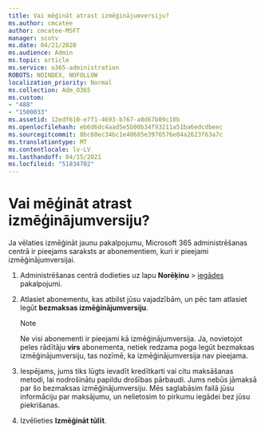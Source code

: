```yaml
---
title: Vai mēģināt atrast izmēģinājumversiju?
ms.author: cmcatee
author: cmcatee-MSFT
manager: scotv
ms.date: 04/21/2020
ms.audience: Admin
ms.topic: article
ms.service: o365-administration
ROBOTS: NOINDEX, NOFOLLOW
localization_priority: Normal
ms.collection: Adm_O365
ms.custom:
- "488"
- "1500033"
ms.assetid: 12edf610-e7f1-4693-b767-a8d67b09c10b
ms.openlocfilehash: eb6d6dc4aad5e5b00b34f93211a51ba6edcdbeec
ms.sourcegitcommit: 8bc60ec34bc1e40685e3976576e04a2623f63a7c
ms.translationtype: MT
ms.contentlocale: lv-LV
ms.lasthandoff: 04/15/2021
ms.locfileid: "51834702"
---
```

# <a name="trying-to-find-a-trial"></a>Vai mēģināt atrast izmēģinājumversiju?

Ja vēlaties izmēģināt jaunu pakalpojumu, Microsoft 365 administrēšanas centrā ir pieejams saraksts ar abonementiem, kuri ir pieejami izmēģinājumversijai.
  
1. Administrēšanas centrā dodieties uz lapu **Norēķinu** \> [iegādes](https://go.microsoft.com/fwlink/p/?linkid=868433) pakalpojumi.

2. Atlasiet abonementu, kas atbilst jūsu vajadzībām, un pēc tam atlasiet Iegūt  **bezmaksas izmēģinājumversiju**.

    > [!NOTE]
    > Ne visi abonementi ir pieejami kā izmēģinājumversija. Ja, novietojot peles rādītāju **virs** abonementa, netiek redzama poga Iegūt bezmaksas izmēģinājumversiju, tas nozīmē, ka izmēģinājumversija nav pieejama.
  
3. Iespējams, jums tiks lūgts ievadīt kredītkarti vai citu maksāšanas metodi, lai nodrošinātu papildu drošības pārbaudi. Jums nebūs jāmaksā par šo bezmaksas izmēģinājumversiju. Mēs saglabāsim failā jūsu informāciju par maksājumu, un nelietosim to pirkumu iegādei bez jūsu piekrišanas.

4. Izvēlieties **Izmēģināt tūlīt**.